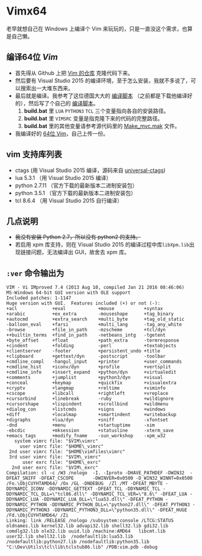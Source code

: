 # Vimx64
老早就想自己在 Windows 上编译个 Vim 来玩玩的，只是一直没这个需求，也算是自己懒。

## 编译64位 *Vim*
+ 首先得从 Github 上把 [Vim 的仓库][1] 克隆代码下来。
+ 然后要有 Visual Studio 2015 的编译环境，至于怎么安装，我就不多说了，可以搜索出一大堆东西来。
+ 最后就是编译。我参考了这位德国大大的 [编译脚本][2] （之前都是下载他编译好的），然后写了个自己的 [编译脚本](build.bat)。
    1. **build.bat** 里 `LUA` `PYTHON3` `TCL` 三个变量指向各自的安装路径。
    2. **build.bat** 里 `VIMSRC` 变量是指克隆下来的代码的完整路径。
    3. **build.bat** 里的其他变量请参考源代码里的 [Make_mvc.mak][4] 文件。
+ 我编译好的 [64位 Vim](Vim.7z)，自己上传一份。

## vim 支持库列表
+ ctags (用 Visual Studio 2015 编译，源码来自 [universal-ctags][3])
+ lua 5.3.1 （用 Visual Studio 2015 编译）
+ python 2.7.11 （官方下载的最新版本二进制安装包）
+ python 3.5.1 （官方下载的最新版本二进制安装包）
+ tcl 8.6.4 （用 Visual Studio 2015 自行编译）

## 几点说明
+ ~~我没有安装 Python 2.7，所以没有 python2 的支持。~~
+ 若启用 xpm 库支持，则在 Visual Studio 2015 的编译过程中库`libXpm.lib`出现链接问题，无法编译出 GUI，故舍去 xpm 库。

## `:ver` 命令输出为

```
VIM - Vi IMproved 7.4 (2013 Aug 10, compiled Jan 21 2016 08:46:06)
MS-Windows 64-bit GUI version with OLE support
Included patches: 1-1147
Huge version with GUI.  Features included (+) or not (-):
+acl             +eval            +mouse           +syntax
+arabic          +ex_extra        -mouseshape      +tag_binary
+autocmd         +extra_search    +multi_byte      +tag_old_static
-balloon_eval    +farsi           +multi_lang      -tag_any_white
-browse          +file_in_path    -mzscheme        +tcl/dyn
++builtin_terms  +find_in_path    -netbeans_intg   -tgetent
+byte_offset     +float           +path_extra      -termresponse
+cindent         +folding         -perl            +textobjects
+clientserver    -footer          +persistent_undo +title
+clipboard       +gettext/dyn     -postscript      -toolbar
+cmdline_compl   -hangul_input    +printer         +user_commands
+cmdline_hist    +iconv/dyn       +profile         +vertsplit
+cmdline_info    +insert_expand   +python/dyn      +virtualedit
+comments        +jumplist        +python3/dyn     +visual
+conceal         +keymap          +quickfix        +visualextra
+cryptv          +langmap         +reltime         +viminfo
+cscope          +libcall         +rightleft       +vreplace
+cursorbind      +linebreak       -ruby            +wildignore
+cursorshape     +lispindent      +scrollbind      +wildmenu
+dialog_con      +listcmds        +signs           +windows
+diff            +localmap        +smartindent     +writebackup
+digraphs        +lua/dyn         +sniff           -xfontset
-dnd             +menu            +startuptime     -xim
-ebcdic          +mksession       +statusline      -xterm_save
+emacs_tags      +modify_fname    -sun_workshop    -xpm_w32
   system vimrc file: "$VIM\vimrc"
     user vimrc file: "$HOME\_vimrc"
 2nd user vimrc file: "$HOME\vimfiles\vimrc"
 3rd user vimrc file: "$VIM\_vimrc"
      user exrc file: "$HOME\_exrc"
  2nd user exrc file: "$VIM\_exrc"
Compilation: cl -c /W3 /nologo  -I. -Iproto -DHAVE_PATHDEF -DWIN32  -DFEAT_SNIFF -DFEAT_CSCOPE       -DWINVER=0x0500 -D_WIN32_WINNT=0x0500  /Fo.\ObjCUYHTAMD64/ /Ox /GL -DNDEBUG  /Zl /MT -DFEAT_MBYTE -DDYNAMIC_ICONV -DDYNAMIC_GETTEXT -DFEAT_TCL -DDYNAMIC_TCL -DDYNAMIC_TCL_DLL=\"tcl86.dll\" -DDYNAMIC_TCL_VER=\"8.6\" -DFEAT_LUA -DDYNAMIC_LUA -DDYNAMIC_LUA_DLL=\"lua53.dll\" -DFEAT_PYTHON -DDYNAMIC_PYTHON -DDYNAMIC_PYTHON_DLL=\"python27.dll\" -DFEAT_PYTHON3 -DDYNAMIC_PYTHON3 -DDYNAMIC_PYTHON3_DLL=\"python35.dll\" -DFEAT_HUGE /Fd.\ObjCUYHTAMD64/ /Zi
Linking: link /RELEASE /nologo /subsystem:console /LTCG:STATUS oldnames.lib kernel32.lib advapi32.lib shell32.lib gdi32.lib  comdlg32.lib ole32.lib uuid.lib /machine:AMD64   libcmt.lib  user32.lib shell32.lib  /nodefaultlib:lua53.lib   /nodefaultlib:python27.lib /nodefaultlib:python35.lib   "C:\Dev\Utils\tcl\lib\tclstub86.lib" /PDB:vim.pdb -debug
```

[1]: https://github.com/vim/vim
[2]: https://tuxproject.de/projects/vim/_compile.bat.php
[3]: https://github.com/universal-ctags/ctags.git
[4]: https://github.com/vim/vim/blob/master/src/Make_mvc.mak